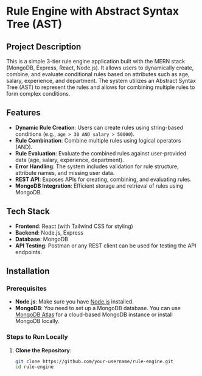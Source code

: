 # Rule Engine with Abstract Syntax Tree (AST)

## Project Description

This is a simple 3-tier rule engine application built with the MERN stack (MongoDB, Express, React, Node.js). It allows users to dynamically create, combine, and evaluate conditional rules based on attributes such as age, salary, experience, and department. The system utilizes an Abstract Syntax Tree (AST) to represent the rules and allows for combining multiple rules to form complex conditions. 

## Features

- **Dynamic Rule Creation**: Users can create rules using string-based conditions (e.g., `age > 30 AND salary > 50000`).
- **Rule Combination**: Combine multiple rules using logical operators (AND).
- **Rule Evaluation**: Evaluate the combined rules against user-provided data (age, salary, experience, department).
- **Error Handling**: The system includes validation for rule structure, attribute names, and missing user data.
- **REST API**: Exposes APIs for creating, combining, and evaluating rules.
- **MongoDB Integration**: Efficient storage and retrieval of rules using MongoDB.

## Tech Stack

- **Frontend**: React (with Tailwind CSS for styling)
- **Backend**: Node.js, Express
- **Database**: MongoDB
- **API Testing**: Postman or any REST client can be used for testing the API endpoints.

## Installation

### Prerequisites

- **Node.js**: Make sure you have [Node.js](https://nodejs.org/en/download/) installed.
- **MongoDB**: You need to set up a MongoDB database. You can use [MongoDB Atlas](https://www.mongodb.com/cloud/atlas) for a cloud-based MongoDB instance or install MongoDB locally.

### Steps to Run Locally

1. **Clone the Repository**:
   ```bash
   git clone https://github.com/your-username/rule-engine.git
   cd rule-engine
